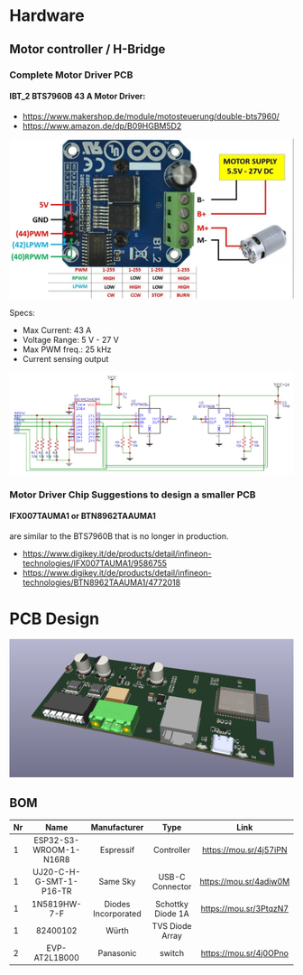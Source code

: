 # Hardware

## Motor controller / H-Bridge
### Complete Motor Driver PCB
#### IBT_2 BTS7960B 43 A Motor Driver: 
- https://www.makershop.de/module/motosteuerung/double-bts7960/
- https://www.amazon.de/dp/B09HGBM5D2

![image](../fotos/Pinout_BTS7960B.png)

Specs:
- Max Current: 43 A
- Voltage Range: 5 V - 27 V
- Max PWM freq.: 25 kHz
- Current sensing output

![image](../fotos/schematics_BTS7960B.png)

### Motor Driver Chip Suggestions to design a smaller PCB

#### IFX007TAUMA1 or BTN8962TAAUMA1
are similar to the BTS7960B that is no longer in production.

- https://www.digikey.it/de/products/detail/infineon-technologies/IFX007TAUMA1/9586755
- https://www.digikey.it/de/products/detail/infineon-technologies/BTN8962TAAUMA1/4772018

# PCB Design

![image](../fotos/PCB_3D.png)

## BOM

| Nr | Name | Manufacturer|Type | Link |
| :-- | :----------------: | :------: |:------: | :----: |
|1|ESP32-S3-WROOM-1-N16R8|Espressif|Controller|https://mou.sr/4j57iPN|
|1|UJ20-C-H-G-SMT-1-P16-TR |Same Sky|USB-C Connector|https://mou.sr/4adiw0M
|1| 1N5819HW-7-F | Diodes Incorporated|Schottky Diode 1A | https://mou.sr/3PtqzN7
|1|82400102|Würth|TVS Diode Array|
|2|EVP-AT2L1B000|Panasonic|switch|https://mou.sr/4j0OPno|



